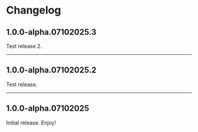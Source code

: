 # Changelog

## 1.0.0-alpha.07102025.3

Test release 2.

---

## 1.0.0-alpha.07102025.2

Test release.

---

## 1.0.0-alpha.07102025

Initial release. Enjoy!